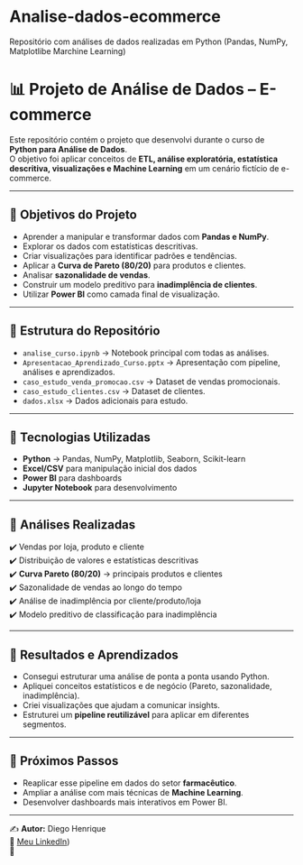 # Analise-dados-ecommerce
Repositório com análises de dados realizadas em Python (Pandas, NumPy, Matplotlibe Marchine Learning)

# 📊 Projeto de Análise de Dados – E-commerce

Este repositório contém o projeto que desenvolvi durante o curso de **Python para Análise de Dados**.  
O objetivo foi aplicar conceitos de **ETL, análise exploratória, estatística descritiva, visualizações e Machine Learning** em um cenário fictício de e-commerce.

---

## 🔹 Objetivos do Projeto
- Aprender a manipular e transformar dados com **Pandas e NumPy**.  
- Explorar os dados com estatísticas descritivas.  
- Criar visualizações para identificar padrões e tendências.  
- Aplicar a **Curva de Pareto (80/20)** para produtos e clientes.  
- Analisar **sazonalidade de vendas**.  
- Construir um modelo preditivo para **inadimplência de clientes**.  
- Utilizar **Power BI** como camada final de visualização.

---

## 🔹 Estrutura do Repositório
- `analise_curso.ipynb` → Notebook principal com todas as análises.  
- `Apresentacao_Aprendizado_Curso.pptx` → Apresentação com pipeline, análises e aprendizados.  
- `caso_estudo_venda_promocao.csv` → Dataset de vendas promocionais.  
- `caso_estudo_clientes.csv` → Dataset de clientes.  
- `dados.xlsx` → Dados adicionais para estudo.  

---

## 🔹 Tecnologias Utilizadas
- **Python** → Pandas, NumPy, Matplotlib, Seaborn, Scikit-learn  
- **Excel/CSV** para manipulação inicial dos dados  
- **Power BI** para dashboards  
- **Jupyter Notebook** para desenvolvimento  

---

## 🔹 Análises Realizadas
✔️ Vendas por loja, produto e cliente  
✔️ Distribuição de valores e estatísticas descritivas  
✔️ **Curva Pareto (80/20)** → principais produtos e clientes  
✔️ Sazonalidade de vendas ao longo do tempo  
✔️ Análise de inadimplência por cliente/produto/loja  
✔️ Modelo preditivo de classificação para inadimplência  

---

## 🔹 Resultados e Aprendizados
- Consegui estruturar uma análise de ponta a ponta usando Python.  
- Apliquei conceitos estatísticos e de negócio (Pareto, sazonalidade, inadimplência).  
- Criei visualizações que ajudam a comunicar insights.  
- Estruturei um **pipeline reutilizável** para aplicar em diferentes segmentos.  

---

## 🔹 Próximos Passos
- Reaplicar esse pipeline em dados do setor **farmacêutico**.  
- Ampliar a análise com mais técnicas de **Machine Learning**.  
- Desenvolver dashboards mais interativos em Power BI.  

---

✍️ **Autor:** Diego Henrique  
🔗 [Meu LinkedIn](https://www.linkedin.com/in/diego-henrique-8048aa174))  
🔗 

